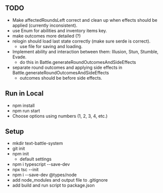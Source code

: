 ## TODO

- Make affectedRoundsLeft correct and clean up when effects should be applied (currently inconsistent).
- use Enum for abilities and inventory items key.
- make outcomes more detailed (?)
- relogin should load last state correctly (make sure serde is correct).
  - use file for saving and loading.
- Implement ability and interaction between them: Illusion, Stun, Stumble, Evade.
  - do this in Battle.generateRoundOutcomesAndSideEffects
- separate round outcomes and applying side effects in Battle.generateRoundOutcomesAndSideEffects
  - outcomes should be before side effects.

## Run in Local

- npm install
- npm run start
- Choose options using numbers (1, 2, 3, 4, etc.)

## Setup

- mkdir text-battle-system
- git init
- npm init
  - default settings
- npm i typescript --save-dev
- npx tsc --init
- npm i --save-dev @types/node
- add node_modules and output file to .gitignore
- add build and run script to package.json